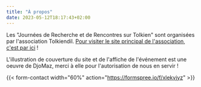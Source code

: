 ```yaml
---
title: "À propos"
date: 2023-05-12T18:17:43+02:00
---
```


Les "Journées de Recherche et de Rencontres sur Tolkien" sont organisées par l'association Tolkiendil.  [Pour visiter le site principal de l'association, c'est par ici](https://www.tolkiendil.com) !

L'illustration de couverture du site et de l'affiche de l'événement est une oeuvre de DjoMaz, merci à elle pour l'autorisation de nous en servir !

{{< form-contact width="60%" action="https://formspree.io/f/xlekvjyz" >}}


